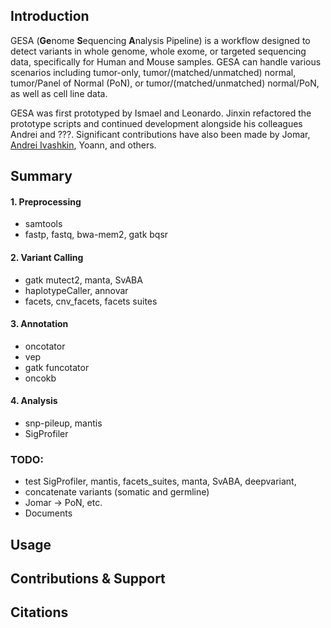 ## Introduction
GESA (**Ge**nome **S**equencing **A**nalysis Pipeline) is a workflow designed to detect variants in whole genome, whole exome, or targeted sequencing data, specifically for Human and Mouse samples. GESA can handle various scenarios including tumor-only, tumor/(matched/unmatched) normal, tumor/Panel of Normal (PoN), or tumor/(matched/unmatched) normal/PoN, as well as cell line data.

GESA was first prototyped by Ismael and Leonardo. Jinxin refactored the prototype scripts and continued development alongside his colleagues Andrei and ???. Significant contributions have also been made by Jomar, [Andrei Ivashkin](https://github.com/andrrrsss), Yoann, and others.

## Summary
#### 1. Preprocessing 
  - samtools
  - fastp, fastq, bwa-mem2, gatk bqsr
    
#### 2. Variant Calling  
  - gatk mutect2, manta, SvABA
  - haplotypeCaller, annovar
  - facets, cnv_facets, facets suites
    
#### 3. Annotation
  - oncotator
  - vep
  - gatk funcotator
  - oncokb
    
#### 4. Analysis
  - snp-pileup, mantis
  - SigProfiler
    
### TODO:
  - test SigProfiler, mantis, facets_suites, manta, SvABA, deepvariant,
  - concatenate variants (somatic and germline)
  - Jomar -> PoN, etc.
  - Documents
  
## Usage

## Contributions & Support

## Citations
